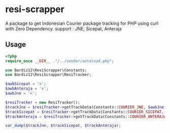 resi-scrapper
=============

A package to get Indonesian Courier package tracking for PHP using curl with Zero Dependency. support : JNE, Sicepat, Anteraja


Usage
------------
```php
<?php
require_once __DIR__ ."/../vendor/autoload.php";

use Bardiz12\ResiScrapper\Constants;
use Bardiz12\ResiScrapper\ResiTracker;

$awbSicepat = 'x';
$awbAnteraja = 'x';
$awbJne = 'x';

$resiTracker = new ResiTracker();
$trackJne = $resiTracker->getTrackData(Constants::COURIER_JNE, $awbJne);
$trackSicepat = $resiTracker->getTrackData(Constants::COURIER_SICEPAT, $awbSicepat);
$trackAnteraja = $resiTracker->getTrackData(Constants::COURIER_ANTERAJA, $awbAnteraja);

var_dump($trackJne, $trackSicepat, $trackAnteraja);
```